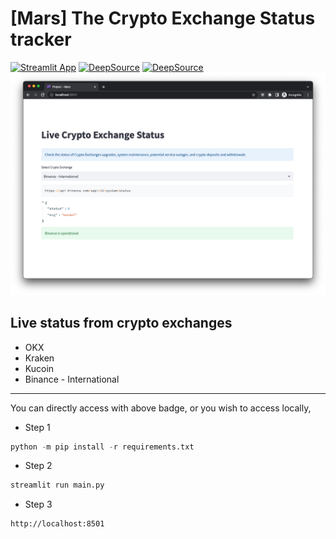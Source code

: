 # [Mars] The Crypto Exchange Status tracker
[![Streamlit App](https://static.streamlit.io/badges/streamlit_badge_black_white.svg)](https://crypto-exchange-status.streamlit.app/)
[![DeepSource](https://deepsource.io/gh/Icasso/Mars.svg/?label=active+issues&show_trend=true&token=MNeAUxA-esbM-YEo5x3Hl-sA)](https://deepsource.io/gh/Icasso/Mars/?ref=repository-badge)
[![DeepSource](https://deepsource.io/gh/Icasso/Mars.svg/?label=resolved+issues&show_trend=true&token=MNeAUxA-esbM-YEo5x3Hl-sA)](https://deepsource.io/gh/Icasso/Mars/?ref=repository-badge)
![Image](asset/demo.png?raw=true "Demo")
## Live status from crypto exchanges
- OKX
- Kraken
- Kucoin
- Binance - International

---
You can directly access with above badge, or you wish to access locally,
- Step 1
```python
python -m pip install -r requirements.txt
```
- Step 2
```python
streamlit run main.py
```
- Step 3
```plaintext
http://localhost:8501
```
